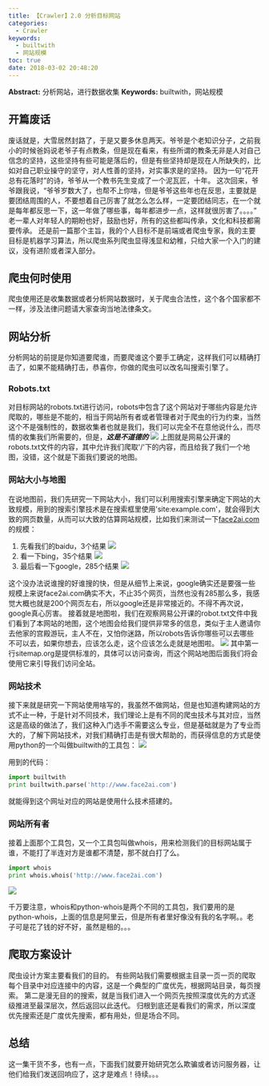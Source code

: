 ```yaml
---
title: 【Crawler】2.0 分析目标网站
categories:
  - Crawler
keywords:
  - builtwith
  - 网站规模
toc: true
date: 2018-03-02 20:48:20
---
```


**Abstract:** 分析网站，进行数据收集
**Keywords:** builtwith，网站规模

<!--more-->
## 开篇废话
废话就是，大雪居然封路了，于是又要多休息两天。爷爷是个老知识分子，之前我小的时候爸妈说老爷子有点教条，但是现在看来，有些所谓的教条无非是人对自己信念的坚持，这些坚持有些可能是落后的，但是有些坚持却是现在人所缺失的，比如对自己职业操守的坚守，对人性善的坚持，对实事求是的坚持。
因为一句“花开总有花落时”的诗，爷爷从一个教书先生变成了一个泥瓦匠，十年。
这次回来，爷爷跟我说，“爷爷岁数大了，也帮不上你啥，但是爷爷这些年也在反思，主要就是要团结周围的人，不要想着自己厉害了就怎么怎么样，一定要团结同志，在一个就是每年都反思一下，这一年做了哪些事，每年都进步一点，这样就很厉害了。。。。”
老一辈人对年轻人的期盼也好，鼓励也好，所有的这些都叫传承，文化和科技都需要传承。
还是前一篇那个主旨，我的个人目标不是前端或者爬虫专家，我的主要目标是机器学习算法，所以爬虫系列爬虫显得浅显和幼稚，只给大家一个入门的建议，没有进阶或者深入部分。
## 爬虫何时使用
爬虫使用还是收集数据或者分析网站数据时，关于爬虫合法性，这个各个国家都不一样，涉及法律问题请大家查询当地法律条文。
## 网站分析
分析网站的前提是你知道要爬谁，而要爬谁这个要手工确定，这样我们可以精确打击了，如果不能精确打击，恭喜你，你做的爬虫可以改名叫搜索引擎了。
### Robots.txt
对目标网站的robots.txt进行访问，robots中包含了这个网站对于哪些内容是允许爬取的，哪些是不能的，相当于网站所有者或者管理者对于爬虫的行为约束，当然这个不是强制性的，数据收集者也就是我们，我们可以完全不在意他说什么，而尽情的收集我们所需要的，但是，***这是不道德的***
![](https://tony4ai-1251394096.cos.ap-hongkong.myqcloud.com/blog_images/Crawler-2-0-分析确定目标/robots.png)
上图就是网易公开课的robots.txt文件的内容，其中允许我们爬取'/'下的内容，而且给我了我们一个地图，没错，这个就是下面我们要说的地图。
### 网站大小与地图
在说地图前，我们先研究一下网站大小，我们可以利用搜索引擎来确定下网站的大致规模，用到的搜索引擎技术是在搜索框里使用'site:example.com'，就会得到大致的网页数量，从而可以大致的估算网站规模，比如我们来测试一下[face2ai.com](http://www.face2ai.com)的规模：
1. 先看我们的baidu，3个结果
![](https://tony4ai-1251394096.cos.ap-hongkong.myqcloud.com/blog_images/Crawler-2-0-分析确定目标/baidu.png)
2. 看一下bing，35个结果
![](https://tony4ai-1251394096.cos.ap-hongkong.myqcloud.com/blog_images/Crawler-2-0-分析确定目标/bing.png)
3. 最后看一下google，285个结果
![](https://tony4ai-1251394096.cos.ap-hongkong.myqcloud.com/blog_images/Crawler-2-0-分析确定目标/google.png)

这个没办法说谁搜的好谁搜的快，但是从细节上来说，google确实还是要强一些
规模上来说face2ai.com确实不大，不止35个网页，当然也没有285那么多，我感觉大概也就是200个网页左右，所以google还是非常接近的。不得不再次说，google真心厉害。
接着就是地图啦，我们在观察网易公开课的robot.txt文件中我们看到了本网站的地图，这个地图会给我们提供非常多的信息，类似于主人邀请你去他家的宫殿游玩，主人不在，又怕你迷路，所以robots告诉你哪些可以去哪些不可以去，如果你想去，应该怎么走，这个应该怎么走就是地图啦。
![](https://tony4ai-1251394096.cos.ap-hongkong.myqcloud.com/blog_images/Crawler-2-0-分析确定目标/sitemap.png)
其中第一行sitemap.org是提供标准的，具体可以访问查询，而这个网站地图后面我们将会使用它来引导我们访问全站。
### 网站技术
接下来就是研究一下网站使用啥写的，我虽然不做网站，但是也知道构建网站的方式不止一种，于是针对不同技术，我们理论上是有不同的爬虫技术与其对应，当然这是高级的做法了，我们这种入门选手不需要这么专业，但是基础就是为了专业而大的，了解下网站技术，对我们精确打击是有很大帮助的，而获得信息的方式是使用python的一个叫做builtwith的工具包：
![](https://tony4ai-1251394096.cos.ap-hongkong.myqcloud.com/blog_images/Crawler-2-0-分析确定目标/builtwith.png)

用到的代码：
```python
import builtwith
print builtwith.parse('http://www.face2ai.com')
```
就能得到这个网址对应的网站是使用什么技术搭建的。
### 网站所有者
接着上面那个工具包，又一个工具包叫做whois，用来检测我们的目标网站属于谁，不能打了半连对方是谁都不清楚，那不就白打了么。
```python
import whois
print whois.whois('http://www.face2ai.com')
```
![](https://tony4ai-1251394096.cos.ap-hongkong.myqcloud.com/blog_images/Crawler-2-0-分析确定目标/whois.png)

千万要注意，whois和python-whois是两个不同的工具包，我们要用的是python-whois，上面的信息是阿里云，但是所有者里好像没有我的名字啊。。老子可是花了钱的好不好，虽然是租的。。。
## 爬取方案设计
爬虫设计方案主要看我们的目的。
有些网站我们需要根据主目录一页一页的爬取每个目录中对应连接中的内容，这是一个典型的广度优先，根据网站目录，每页搜索。
第二是漫无目的的搜索，就是当我们进入一个网页先按照深度优先的方式逐级推进至最深层次，然后返回以此迭代。
归根到底还是看我们的需求，所以深度优先搜索还是广度优先搜索，都有用处，但是场合不同。
## 总结
这一集干货不多，也有一点，下面我们就要开始研究怎么欺骗或者访问服务器，让他们给我们发送回响应了，这才是难点！待续。。。
